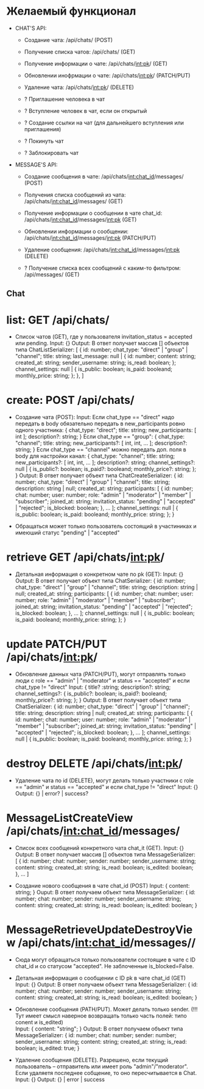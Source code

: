 # Желаемый функционал

- CHAT'S API:
  - Создание чата: /api/chats/ (POST)
  - Получение списка чатов: /api/chats/ (GET)
  - Получение информации о чате: /api/chats/<int:pk>/ (GET)
  - Обновлении инофрмации о чате: /api/chats/<int:pk>/ (PATCH/PUT)
  - Удаление чата: /api/chats/<int:pk>/ (DELETE)
  
  
  - ? Приглашение человека в чат
  - ? Вступление человек в чат, если он открытый
  - ? Создание ссылки на чат (для дальнейшего вступления или приглашения)
  - ? Покинуть чат
  - ? Заблокировать чат

- MESSAGE'S API:
  - Создание сообщения в чате: /api/chats/<int:chat_id>/messages/ (POST)
  - Получения списка сообщений из чата: /api/chats/<int:chat_id>/messages/ (GET)
  - Получение информации о сообщении в чате chat_id: /api/chats/<int:chat_id>/messages/<int:pk> (GET)
  - Обновлении информации о сообщении: /api/chats/<int:chat_id>/messages/<int:pk> (PATCH/PUT)
  - Удаление сообщения: /api/chats/<int:chat_id>/messages/<int:pk> (DELETE)


  - ? Получение списка всех сообщений с каким-то фильтром: /api/messages/ (GET)







## Chat

# list: GET /api/chats/
- Список чатов (GET), где у пользователя invitation_status = accepted или pending.
  Input: {}
  Output:
    В ответ получает массив [] объектов типа ChatListSerializer:
    [
      {
        id: number;
        chat_type: "direct" | "group" | "channel";
        title: string;
        last_message: null | {
          id: number;
          content: string;
          created_at: string;
          sender_username: string;
          is_read: boolean;
        }; 
        channel_settings: null | {
          is_public: boolean;
          is_paid: booleand;
          monthly_price: string;
        };
      },
    ]
    
# create: POST /api/chats/
- Создание чата (POST):
  Input:
    Если chat_type == "direct" надо передать в body обязательно передать в new_participants ровно одного участника:
    {
      chat_type: "direct";
      title: string;
      new_participants: [
        int
      ];
      description?: string;
    }
    Если chat_type == "group":
    {
      chat_type: "channel";
      title: string;
      new_participants?: [
        int,
        int,
        ...
      ];
      description?: string;
    }
    Если chat_type == "channel" можно передать доп. поля в body для настройки канал:
    {
      chat_type: "channel";
      title: string;
      new_participants?: [
        int,
        int,
        ...
      ];
      description?: string;
      channel_settings?: null | {
        is_public?: boolean;
        is_paid?: booleand;
        monthly_price?: string;
      };
    }
  Output:
    В ответ получает объект типа ChatCreateSerializer:
    {
      id: number;
      chat_type: "direct" | "group" | "channel";
      title: string;
      description: string | null;
      created_at: string;
      participants: [
        {
          id: number;
          chat: number;
          user: number;
          role: "admin" | "moderator" | "member" | "subscriber";
          joined_at: string;
          invitation_status: "pending" | "accepted" | "rejected";
          is_blocked: boolean;
        },
        ...
      ];
      channel_settings: null | {
        is_public: boolean;
        is_paid: booleand;
        monthly_price: string;
      };
    }


- Обращаться может только пользователь состоящий в участиниках и имеюший статус "pending" | "accepted"

# retrieve GET /api/chats/<int:pk>/
- Детальная информация о конкретном чате по pk (GET):
  Input: {}
  Output: 
    В ответ получает объект типа ChatSerializer:
    {
      id: number;
      chat_type: "direct" | "group" | "channel";
      title: string;
      description: string | null;
      created_at: string;
      participants: [
        {
          id: number;
          chat: number;
          user: number;
          role: "admin" | "moderator" | "member" | "subscriber";
          joined_at: string;
          invitation_status: "pending" | "accepted" | "rejected";
          is_blocked: boolean;
        },
        ...
      ];
      channel_settings: null | {
        is_public: boolean;
        is_paid: booleand;
        monthly_price: string;
      };
    }

# update PATCH/PUT /api/chats/<int:pk>/
- Обновление данных чата (PATCH/PUT), могут отправлять только люди с role == "admin" | "moderator" и status == "accepted" и если chat_type != "direct"
  Input:
    {
      title? :string;
      description?: string;
      channel_settings?: {
        is_public?: boolean;
        is_paid?: booleand;
        monthly_price?: string;
      };
    }
  Output: 
    В ответ получает объект типа ChatSerializer:
    {
      id: number;
      chat_type: "direct" | "group" | "channel";
      title: string;
      description: string | null;
      created_at: string;
      participants: [
        {
          id: number;
          chat: number;
          user: number;
          role: "admin" | "moderator" | "member" | "subscriber";
          joined_at: string;
          invitation_status: "pending" | "accepted" | "rejected";
          is_blocked: boolean;
        },
        ...
      ];
      channel_settings: null | {
        is_public: boolean;
        is_paid: booleand;
        monthly_price: string;
      };
    }

# destroy DELETE /api/chats/<int:pk>/
- Удаление чата по id (DELETE), могут делать только участники с role == "admin" и status == "accepted"  и если chat_type != "direct"
  Input: {}
  Output: {} | error? | success?





# MessageListCreateView /api/chats/<int:chat_id>/messages/

- Список всех сообщений конкретного чата chat_it (GET). 
  Input: {}
  Output:
    В ответ получает массив [] объектов типа MessageSerializer:
    [
      {
        id: number;
        chat: number;
        sender: number;
        sender_username: string;
        content: string;
        created_at: string;
        is_read: boolean;
        is_edited: boolean;
      },
      ...
    ]

- Создание нового сообщения в чате chat_id (POST)
  Input:
    {
      content: string;
    }
  Ouput:
    В ответ получаем объект типа MessageSerializer:
    {
      id: number;
      chat: number;
      sender: number;
      sender_username: string;
      content: string;
      created_at: string;
      is_read: boolean;
      is_edited: boolean;
    }

# MessageRetrieveUpdateDestroyView /api/chats/<int:chat_id>/messages/<pk>/
- Сюда могут обращаться только пользователи состоящие в чате с ID chat_id и со статусом "accepted". Не заблоченные is_blocked=False.


- Детальная информация о сообщении с ID pk в чате chat_id (GET)
  Input: {}
  Output:
    В ответ получаем объект типа MessageSerializer:
    {
      id: number;
      chat: number;
      sender: number;
      sender_username: string;
      content: string;
      created_at: string;
      is_read: boolean;
      is_edited: boolean;
    }

- Обновление сообщения (PATH/PUT). Может делать только sender. (!!! Тут имеет смысл наверное возвращать только часть полей: типо conent и is_edited)  
  Input:
    {
      content: "string";
    }
  Output:
    В ответ получаем объект типа MessageSerializer:
    {
      id: number;
      chat: number;
      sender: number;
      sender_username: string;
      content: string;
      created_at: string;
      is_read: boolean;
      is_edited: true;
    }
- Удаление сообщения (DELETE). Разрешено, если текущий пользователь – отправитель или имеет роль "admin"/"moderator". Если удаляетя последнее собщение, то оно пересчитывается в Chat.
  Input: {}
  Output: {} | error | success
  

  